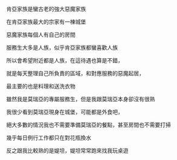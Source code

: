 肯亞家族是蠻古老的強大惡魔家族  

在肯亞家族最大的宗家有一棟城堡  

惡魔家族每個人有自己的房間  

服務生大多是人族，似乎肯亞家族都蠻喜歡人族  

所以會希望附近都是人族，在這待遇也算是不錯，  

就是每天整理自己所負責的區域，和對應服務的惡魔起居，  

最主要的也是料理和送洗衣物  

雖然我是莫瑞亞的專屬服務生，但是我跟莫瑞亞本身卻沒有很熟  

我很少看到莫瑞亞現身在城堡，可能都是外食吧，  

絕大多數的情況我也不需要準備莫瑞亞的餐點，甚至房間也不需要打掃  

幾乎每日例行工作都只在對花瓶換水  

反之跟我比較熟的是媞坦，媞坦常常跑來找我玩桌遊
